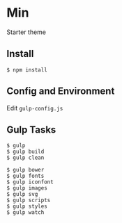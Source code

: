 # Min

Starter theme

## Install

    $ npm install


## Config and Environment

Edit `gulp-config.js`


## Gulp Tasks

    $ gulp
    $ gulp build
    $ gulp clean

    $ gulp bower
    $ gulp fonts
    $ gulp iconfont
    $ gulp images
    $ gulp svg
    $ gulp scripts
    $ gulp styles
    $ gulp watch
